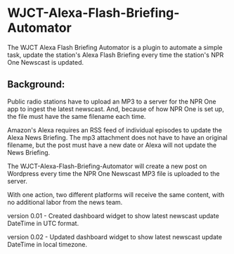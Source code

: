 # WJCT-Alexa-Flash-Briefing-Automator

The WJCT Alexa Flash Briefing Automator is a plugin to automate a simple task, update the station's Alexa Flash Briefing every time the station's NPR One Newscast is updated.

## Background:

Public radio stations have to upload an MP3 to a server for the NPR One app to ingest the latest newscast.
And, because of how NPR One is set up, the file must have the same filename each time.

Amazon's Alexa requires an RSS feed of individual episodes to update the Alexa News Briefing. The mp3 attachment does not have to have an original filename, but the post must have a new date or Alexa will not update the News Briefing.

The WJCT-Alexa-Flash-Briefing-Automator will create a new post on Wordpress every time the NPR One Newscast MP3 file is uploaded to the server.

With one action, two different platforms will receive the same content, with no additional labor from the news team.

version 0.01 - Created dashboard widget to show latest newscast update DateTime in UTC format.

version 0.02 - Updated dashboard widget to show latest newscast update DateTime in local timezone.

 
